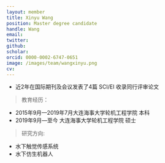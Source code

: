```yaml
---
layout: member
title: Xinyu Wang
position: Master degree candidate
handle: Wang
email: 
twitter: 
github: 
scholar:
orcid: 0000-0002-6747-0651
image: /images/team/wangxinyu.png
cv: 
---
```


- 近2年在国际期刊及会议发表了4篇 SCI/EI 收录同行评审论文

> 教育经历：

- 2015年9月—2019年7月大连海事大学轮机工程学院 本科 
- 2019年9月—至今 大连海事大学轮机工程学院 硕士 

> 研究方向:

- 水下触觉传感系统
- 水下仿生机器人


